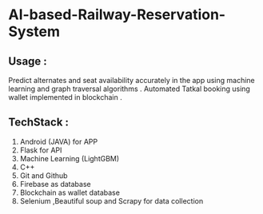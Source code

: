 # AI-based-Railway-Reservation-System

## Usage :
Predict alternates and seat availability accurately in the app using machine learning and graph traversal algorithms .
Automated Tatkal booking using wallet implemented in blockchain .

## TechStack : 
1. Android (JAVA) for APP
2. Flask for API         
3. Machine Learning (LightGBM)
4. C++
5. Git and Github
6. Firebase as database
7. Blockchain as wallet database
8. Selenium ,Beautiful soup and Scrapy for data collection
